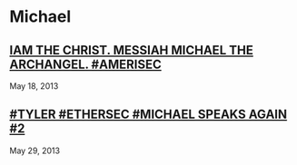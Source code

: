 # Michael

## [IAM THE CHRIST. MESSIAH MICHAEL THE ARCHANGEL. #AMERISEC](https://pastebin.com/r2BLTz9C)
May 18, 2013

## [#TYLER #ETHERSEC #MICHAEL SPEAKS AGAIN #2](https://pastebin.com/c30SFUHQ)
May 29, 2013
